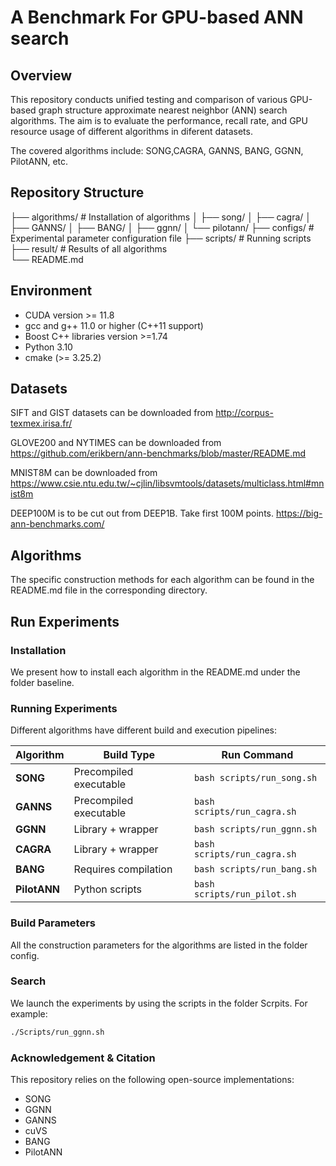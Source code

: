 # A Benchmark For GPU-based ANN search
## Overview
This repository conducts unified testing and comparison of various GPU-based graph structure approximate nearest neighbor (ANN) search algorithms. The aim is to evaluate the performance, recall rate, and GPU resource usage of different algorithms in diferent datasets.

The covered algorithms include: SONG,CAGRA, GANNS, BANG, GGNN, PilotANN, etc.

## Repository Structure
├── algorithms/          # Installation of algorithms
│   ├── song/
│   ├── cagra/
│   ├── GANNS/
│   ├── BANG/
│   ├── ggnn/
│   └── pilotann/
├── configs/             # Experimental parameter configuration file
├── scripts/             # Running scripts
├── result/              # Results of all algorithms              
└── README.md
 

## Environment
* CUDA version >= 11.8
* gcc and g++ 11.0 or higher (C++11 support)
* Boost C++ libraries version >=1.74
* Python 3.10
* cmake (>= 3.25.2)

## Datasets
SIFT and GIST datasets can be downloaded from http://corpus-texmex.irisa.fr/

GLOVE200 and NYTIMES can be downloaded from https://github.com/erikbern/ann-benchmarks/blob/master/README.md

MNIST8M can be downloaded from https://www.csie.ntu.edu.tw/~cjlin/libsvmtools/datasets/multiclass.html#mnist8m

DEEP100M is to be cut out from DEEP1B. Take first 100M points. https://big-ann-benchmarks.com/


## Algorithms
The specific construction methods for each algorithm can be found in the README.md file in the corresponding directory.

## Run Experiments

### Installation

We present how to install each algorithm in the README.md under the folder baseline. 

### Running Experiments

Different algorithms have different build and execution pipelines:

| Algorithm | Build Type | Run Command |
|------------|-------------|--------------|
| **SONG** | Precompiled executable | `bash scripts/run_song.sh` |
| **GANNS** | Precompiled executable | `bash scripts/run_cagra.sh` |
| **GGNN** | Library + wrapper | `bash scripts/run_ggnn.sh` |
| **CAGRA** | Library + wrapper | `bash scripts/run_cagra.sh` |
| **BANG** | Requires compilation | `bash scripts/run_bang.sh` |
| **PilotANN** | Python scripts | `bash scripts/run_pilot.sh` |

### Build Parameters
All the construction parameters for the algorithms are listed in the folder config.

### Search
We launch the experiments by using the scripts in the folder Scrpits.
For example:
```bash
./Scripts/run_ggnn.sh
```

### Acknowledgement & Citation
This repository relies on the following open-source implementations:
* SONG
* GGNN
* GANNS
* cuVS
* BANG
* PilotANN